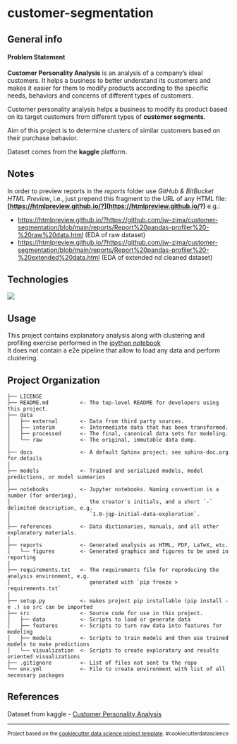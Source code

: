 
# customer-segmentation

## General info

#### Problem Statement

**Customer Personality Analysis** is an analysis of a company’s ideal customers. It helps a business to better understand its customers and makes it easier for them to modify products according to the specific needs, behaviors and concerns of different types of customers.

Customer personality analysis helps a business to modify its product based on its target customers from different types of **customer segments**.

Aim of this project is to determine clusters of similar customers based on their purchase behavior.

Dataset comes from the **kaggle** platform.

## Notes

In order to preview reports in the *reports* folder use *GitHub & BitBucket HTML Preview*, i.e., just prepend this fragment to the URL of any HTML file: **[https://htmlpreview.github.io/?](https://htmlpreview.github.io/?)** e.g.:
* https://htmlpreview.github.io/?https://github.com/jw-zima/customer-segmentation/blob/main/reports/Report%20pandas-profiler%20-%20raw%20data.html (EDA of raw dataset)
* https://htmlpreview.github.io/?https://github.com/jw-zima/customer-segmentation/blob/main/reports/Report%20pandas-profiler%20-%20extended%20data.html (EDA of extended nd cleaned dataset)

## Technologies

<p align="left">
    <a alt="Jupyter Notebook">
        <img src="https://img.shields.io/badge/%20-Jupyter%20Notebook%20-blue" /></a>
</p>

## Usage

This project contains explanatory analysis along with clustering and profiling exercise performed in the [ipython notebook](https://github.com/jw-zima/customer-segmentation/blob/main/notebooks/clustering.ipynb) </br>
It does not contain a e2e pipeline that allow to load any data and perform clustering.

## Project Organization


    ├── LICENSE
    ├── README.md          <- The top-level README for developers using this project.
    ├── data
    │   ├── external       <- Data from third party sources.
    │   ├── interim        <- Intermediate data that has been transformed.
    │   ├── processed      <- The final, canonical data sets for modeling.
    │   └── raw            <- The original, immutable data dump.
    │
    ├── docs               <- A default Sphinx project; see sphinx-doc.org for details
    │
    ├── models             <- Trained and serialized models, model predictions, or model summaries
    │
    ├── notebooks          <- Jupyter notebooks. Naming convention is a number (for ordering),
    │                         the creator's initials, and a short `-` delimited description, e.g.
    │                         `1.0-jqp-initial-data-exploration`.
    │
    ├── references         <- Data dictionaries, manuals, and all other explanatory materials.
    │
    ├── reports            <- Generated analysis as HTML, PDF, LaTeX, etc.
    │   └── figures        <- Generated graphics and figures to be used in reporting
    │
    ├── requirements.txt   <- The requirements file for reproducing the analysis environment, e.g.
    │                         generated with `pip freeze > requirements.txt`
    │
    ├── setup.py           <- makes project pip installable (pip install -e .) so src can be imported
    ├── src                <- Source code for use in this project.
    │   ├── data           <- Scripts to load or generate data
    │   ├── features       <- Scripts to turn raw data into features for modeling
    │   ├── models         <- Scripts to train models and then use trained models to make predictions
    │   └── visualization  <- Scripts to create exploratory and results oriented visualizations
    ├── .gitignore         <- List of files not sent to the repo
    └── env.yml            <- File to create environment with list of all necessary packages


## References

Dataset from kaggle - [Customer Personality Analysis](https://www.kaggle.com/datasets/imakash3011/customer-personality-analysis)

--------

<p><small>Project based on the <a target="_blank" href="https://drivendata.github.io/cookiecutter-data-science/">cookiecutter data science project template</a>. #cookiecutterdatascience</small></p>
